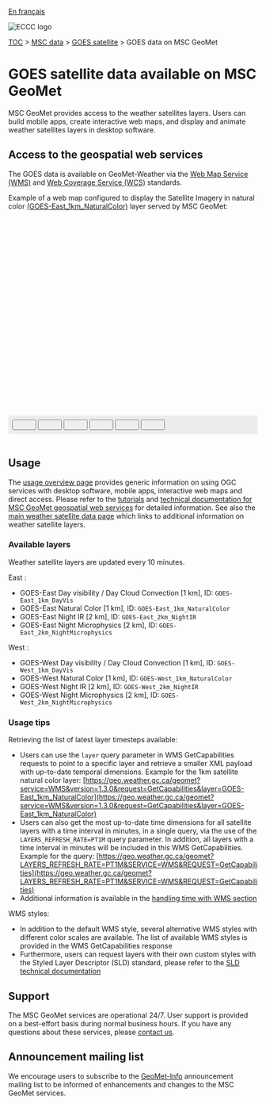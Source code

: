 [En français](readme_satellite_geomet_fr.md)

![ECCC logo](../../img_eccc-logo.png)

[TOC](../../readme_en.md) > [MSC data](../readme_en.md) > [GOES satellite](readme_satellite_en.md) > GOES data on MSC GeoMet

# GOES satellite data available on MSC GeoMet

MSC GeoMet provides access to the weather satellites layers. Users can build mobile apps, create interactive web maps, and display and animate weather satellites layers in desktop software.


## Access to the geospatial web services

The GOES data is available on GeoMet-Weather via the [Web Map Service (WMS)](../../msc-geomet/wms_en.md) and [Web Coverage Service (WCS)](../../msc-geomet/wcs_en.md) standards.

Example of a web map configured to display the Satellite Imagery in natural color [(GOES-East_1km_NaturalColor)](https://geo.weather.gc.ca/geomet?service=WMS&version=1.3.0&request=GetCapabilities&layer=GOES-East_1km_NaturalColor) layer served by MSC GeoMet:

<div id="map" style="height: 400px; position: relative">
</div>
<div id="controller" role="group" aria-label="Animation controls" style="background: #ececec; padding: 0.5rem;">
  <button id="fast-backward" class="btn btn-primary btn-sm" type="button"><i class="fa fa-fast-backward" style="padding: 0rem 1rem"></i></button>
  <button id="step-backward" class="btn btn-primary btn-sm" type="button"><i class="fa fa-step-backward" style="padding: 0rem 1rem"></i></button>
  <button id="play-pause" class="btn btn-primary btn-sm" type="button"><i class="fa fa-play" style="padding: 0rem 1rem"></i></button>
  <button id="step-forward" class="btn btn-primary btn-sm" type="button"><i class="fa fa-step-forward" style="padding: 0rem 1rem"></i></button>
  <button id="fast-forward" class="btn btn-primary btn-sm" type="button"><i class="fa fa-fast-forward" style="padding: 0rem 1rem"></i></button>
  <button id="exportmap" class="btn btn-primary btn-sm" type="button"><i class="fa fa-download" style="padding: 0rem 1rem"></i></button>
  <a id="image-download" download="msc-geomet_web-map_export.png"></a>
  <span id="info" style="padding-left: 0.5rem;cursor: pointer;"></span>
</div>

</br>

## Usage

The [usage overview page](../../usage/readme_en.md) provides generic information on using OGC services with desktop software, mobile apps, interactive web maps and direct access. Please refer to the [tutorials](../../usage/tutorials_en.md) and [technical documentation for MSC GeoMet geospatial web services](../../msc-geomet/readme_en.md#available-ogc-standards) for detailed information. See also the [main weather satellite data page](readme_satellite_en.md) which links to additional information on weather satellite layers.

### Available layers

Weather satellite layers are updated every 10 minutes.

East :

* GOES-East Day visibility / Day Cloud Convection [1 km], ID: `GOES-East_1km_DayVis`
* GOES-East Natural Color [1 km], ID: `GOES-East_1km_NaturalColor`
* GOES-East Night IR [2 km], ID: `GOES-East_2km_NightIR`
* GOES-East Night Microphysics [2 km], ID: `GOES-East_2km_NightMicrophysics`

West :

* GOES-West Day visibility / Day Cloud Convection [1 km], ID: `GOES-West_1km_DayVis`
* GOES-West Natural Color [1 km], ID: `GOES-West_1km_NaturalColor`
* GOES-West Night IR [2 km], ID: `GOES-West_2km_NightIR`
* GOES-West Night Microphysics [2 km], ID: `GOES-West_2km_NightMicrophysics`

### Usage tips

Retrieving the list of latest layer timesteps available:

* Users can use the `layer` query parameter in WMS GetCapabilities requests to point to a specific layer and retrieve a smaller XML payload with up-to-date temporal dimensions. Example for the 1km satellite natural color layer: [https://geo.weather.gc.ca/geomet?service=WMS&version=1.3.0&request=GetCapabilities&layer=GOES-East_1km_NaturalColor](https://geo.weather.gc.ca/geomet?service=WMS&version=1.3.0&request=GetCapabilities&layer=GOES-East_1km_NaturalColor)
* Users can also get the most up-to-date time dimensions for all satellite layers with a time interval in minutes, in a single query, via the use of the `LAYERS_REFRESH_RATE=PT1M` query parameter. In addition, all layers with a time interval in minutes will be included in this WMS GetCapabilities. Example for the query: [https://geo.weather.gc.ca/geomet?LAYERS_REFRESH_RATE=PT1M&SERVICE=WMS&REQUEST=GetCapabilities](https://geo.weather.gc.ca/geomet?LAYERS_REFRESH_RATE=PT1M&SERVICE=WMS&REQUEST=GetCapabilities)
* Additional information is available in the [handling time with WMS section](../../../msc-geomet/wms_en#handling-time)

WMS styles:

* In addition to the default WMS style, several alternative WMS styles with different color scales are available. The list of available WMS styles is provided in the WMS GetCapabilities response
* Furthermore, users can request layers with their own custom styles with the Styled Layer Descriptor (SLD) standard, please refer to the [SLD technical documentation](../../../msc-geomet/wms_en#handling-styles)

## Support

The MSC GeoMet services are operational 24/7. User support is provided on a best-effort basis during normal business hours. If you have any questions about these services, please [contact us](https://weather.gc.ca/mainmenu/contact_us_e.html).


## Announcement mailing list

We encourage users to subscribe to the [GeoMet-Info](https://comm.collab.science.gc.ca/mailman3/postorius/lists/geomet-info/) announcement mailing list to be informed of enhancements and changes to the MSC GeoMet services.

<style>
  #legend-img {
    margin: 0px;
  }
  #legend-popup {
    position: absolute;
    top: 40px;
    right: 8px;
    z-index: 2;
  }
  .legend-switch{
    top: 8px;
    right: .5em;
  }
  .ol-touch .legend-switch {
    top: 80px;
  }
  .distinguish-switch{
    top: 8px;
    right: 1em;
    width: 10rem;
    position: relative;
  }
  .ol-touch .distinguish-switch{
    top: 80px;
  }
  .distinguish-switch.ol-unselectable.ol-control button{
    width: 10rem;
  }

  .distinguish-switch::before {
    content: "Daytime data only"; /* Ajoute le texte que tu veux ici */
    position: absolute;
    top: 50%; /* Ajuste la position verticale si nécessaire */
    left: 50%; /* Ajuste la position horizontale si nécessaire */
    transform: translate(-50%, -50%); /* Centre le texte */
    white-space: nowrap; /* Empêche le texte de passer à la ligne */
  }
</style>

<link rel="stylesheet" href="https://cdn.jsdelivr.net/npm/ol@v7.3.0/ol.css" type="text/css"/>
<script src="https://cdn.polyfill.io/v2/polyfill.min.js?features=requestAnimationFrame,Element.prototype.classList,URL"></script>
<script src="https://cdn.jsdelivr.net/npm/ol@v7.3.0/dist/ol.js"></script>
<script src="https://cdnjs.cloudflare.com/ajax/libs/FileSaver.js/1.3.3/FileSaver.min.js"></script>
<script>
    function isIE() {
      return window.navigator.userAgent.match(/(MSIE|Trident)/);
    }
    var head = document.getElementsByTagName('head')[0];
    var js = document.createElement("script");
    js.type = "text/javascript";
    if (isIE())
    {
        js.src = "../../../js/satellite_ie.js";
        document.getElementById("controller").setAttribute("hidden", true);
    }
    else
    {
        js.src = "../../../js/satellite.js";
    }
    head.appendChild(js);
</script>